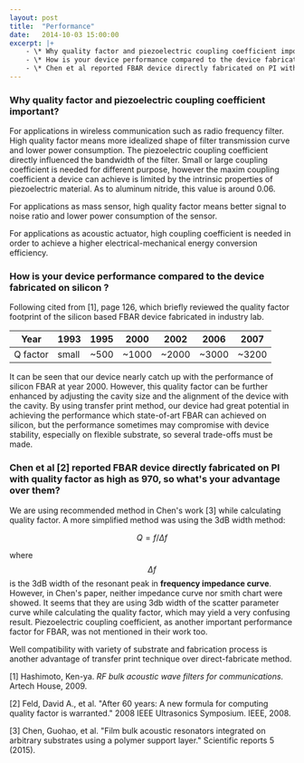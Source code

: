 ```yaml
---
layout: post
title:  "Performance"
date:   2014-10-03 15:00:00
excerpt: |+
    - \* Why quality factor and piezoelectric coupling coefficient important?
    - \* How is your device performance compared to the device fabricated on silicon ?
    - \* Chen et al reported FBAR device directly fabricated on PI with quality factor as high as 970, so what's your advantage over them?
---
```

### Why quality factor and piezoelectric coupling coefficient important?

For applications in wireless communication such as radio frequency filter. High quality factor means more idealized shape of filter transmission curve and lower power consumption. The piezoelectric coupling coefficient directly influenced the bandwidth of the filter. Small or large coupling coefficient is needed for different purpose, however the maxim coupling coefficient a device can achieve is limited by the intrinsic properties of piezoelectric material. As to aluminum nitride, this value is around 0.06.

For applications as mass sensor, high quality factor means better signal to noise ratio and lower power consumption of the sensor.

For applications as acoustic actuator, high coupling coefficient is needed in order to achieve a higher electrical-mechanical energy conversion efficiency.

### How is your device performance compared to the device fabricated on silicon ?

Following cited from [1], page 126, which briefly reviewed the quality factor footprint of the silicon based FBAR device fabricated in industry lab.

<div class="table-wrapper" markdown="block">

|  Year  | 1993 | 1995 | 2000 | 2002 | 2006 | 2007 |
|--------|------|------|------|------|------|------|
|Q factor| small| ~500 |~1000 | ~2000| ~3000| ~3200|

</div>

It can be seen that our device nearly catch up with the performance of silicon FBAR at year 2000. However, this quality factor can be further enhanced by adjusting the cavity size and the alignment of the device with the cavity. By using transfer print method, our device had great potential in achieving the performance which state-of-art FBAR can achieved on silicon, but the performance sometimes may compromise with device stability, especially on flexible substrate, so several trade-offs must be made.

### Chen et al [2] reported FBAR device directly fabricated on PI with quality factor as high as 970, so what's your advantage over them?

We are using recommended method in Chen's work [3] while calculating quality factor. A more simplified method was using the 3dB width method:

$$
Q = f/\Delta f
$$

where $$\Delta f$$ is the 3dB width of the resonant peak in **frequency impedance curve**. However, in Chen's paper, neither impedance curve nor smith chart were showed. It seems that they are using 3db width of the scatter parameter curve while calculating the quality factor, which may yield a very confusing result. Piezoelectric coupling coefficient, as another important performance factor for FBAR, was not mentioned in their work too.

Well compatibility with variety of substrate and fabrication process is another advantage of transfer print technique over direct-fabricate method.



[1] Hashimoto, Ken-ya. *RF bulk acoustic wave filters for communications.* Artech House, 2009.

[2] Feld, David A., et al. "After 60 years: A new formula for computing quality factor is warranted." 2008 IEEE Ultrasonics Symposium. IEEE, 2008.

[3] Chen, Guohao, et al. "Film bulk acoustic resonators integrated on arbitrary substrates using a polymer support layer." Scientific reports 5 (2015).
